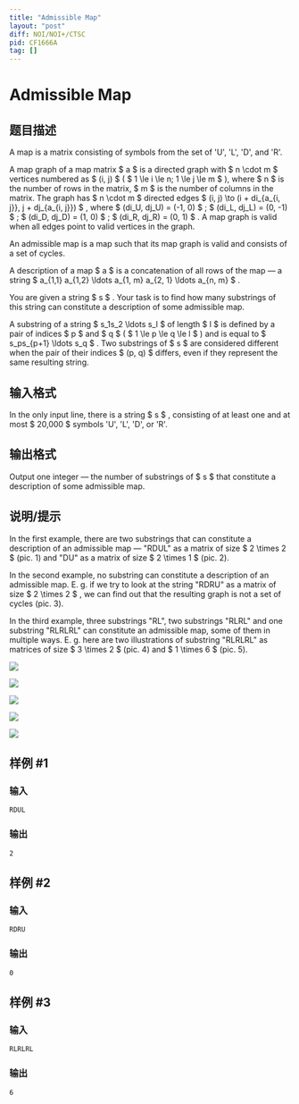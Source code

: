 ```yaml
---
title: "Admissible Map"
layout: "post"
diff: NOI/NOI+/CTSC
pid: CF1666A
tag: []
---
```


# Admissible Map

## 题目描述

A map is a matrix consisting of symbols from the set of 'U', 'L', 'D', and 'R'.

A map graph of a map matrix $ a $ is a directed graph with $ n \cdot m $ vertices numbered as $ (i, j) $ ( $ 1 \le i \le n; 1 \le j \le m $ ), where $ n $ is the number of rows in the matrix, $ m $ is the number of columns in the matrix. The graph has $ n \cdot m $ directed edges $ (i, j) \to (i + di_{a_{i, j}}, j + dj_{a_{i, j}}) $ , where $ (di_U, dj_U) = (-1, 0) $ ; $ (di_L, dj_L) = (0, -1) $ ; $ (di_D, dj_D) = (1, 0) $ ; $ (di_R, dj_R) = (0, 1) $ . A map graph is valid when all edges point to valid vertices in the graph.

An admissible map is a map such that its map graph is valid and consists of a set of cycles.

A description of a map $ a $ is a concatenation of all rows of the map — a string $ a_{1,1} a_{1,2} \ldots a_{1, m} a_{2, 1} \ldots a_{n, m} $ .

You are given a string $ s $ . Your task is to find how many substrings of this string can constitute a description of some admissible map.

A substring of a string $ s_1s_2 \ldots s_l $ of length $ l $ is defined by a pair of indices $ p $ and $ q $ ( $ 1 \le p \le q \le l $ ) and is equal to $ s_ps_{p+1} \ldots s_q $ . Two substrings of $ s $ are considered different when the pair of their indices $ (p, q) $ differs, even if they represent the same resulting string.

## 输入格式

In the only input line, there is a string $ s $ , consisting of at least one and at most $ 20\,000 $ symbols 'U', 'L', 'D', or 'R'.

## 输出格式

Output one integer — the number of substrings of $ s $ that constitute a description of some admissible map.

## 说明/提示

In the first example, there are two substrings that can constitute a description of an admissible map — "RDUL" as a matrix of size $ 2 \times 2 $ (pic. 1) and "DU" as a matrix of size $ 2 \times 1 $ (pic. 2).

In the second example, no substring can constitute a description of an admissible map. E. g. if we try to look at the string "RDRU" as a matrix of size $ 2 \times 2 $ , we can find out that the resulting graph is not a set of cycles (pic. 3).

In the third example, three substrings "RL", two substrings "RLRL" and one substring "RLRLRL" can constitute an admissible map, some of them in multiple ways. E. g. here are two illustrations of substring "RLRLRL" as matrices of size $ 3 \times 2 $ (pic. 4) and $ 1 \times 6 $ (pic. 5).

![](https://cdn.luogu.com.cn/upload/vjudge_pic/CF1666A/7b0f47ed84a4fc965364c0dcb66b1066a58824c1.png)

![](https://cdn.luogu.com.cn/upload/vjudge_pic/CF1666A/ae14f0b812a17c2ccfba01d97742a575c6bef3b7.png)

![](https://cdn.luogu.com.cn/upload/vjudge_pic/CF1666A/1bf548996b58314f04b8c00347ef677531624f46.png)

![](https://cdn.luogu.com.cn/upload/vjudge_pic/CF1666A/288f2baeb453d4c4da44fd0bf50b7f4c742f1558.png)

![](https://cdn.luogu.com.cn/upload/vjudge_pic/CF1666A/a3b89f548182f9ca6d4fa8df48a043cd43ce3afe.png)

## 样例 #1

### 输入

```
RDUL
```

### 输出

```
2
```

## 样例 #2

### 输入

```
RDRU
```

### 输出

```
0
```

## 样例 #3

### 输入

```
RLRLRL
```

### 输出

```
6
```

